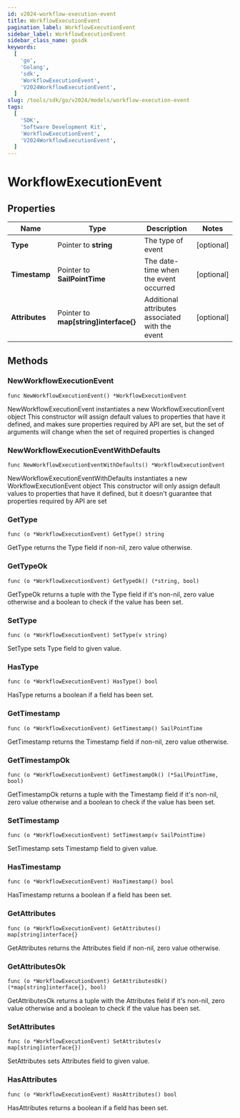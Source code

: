 ```yaml
---
id: v2024-workflow-execution-event
title: WorkflowExecutionEvent
pagination_label: WorkflowExecutionEvent
sidebar_label: WorkflowExecutionEvent
sidebar_class_name: gosdk
keywords:
  [
    'go',
    'Golang',
    'sdk',
    'WorkflowExecutionEvent',
    'V2024WorkflowExecutionEvent',
  ]
slug: /tools/sdk/go/v2024/models/workflow-execution-event
tags:
  [
    'SDK',
    'Software Development Kit',
    'WorkflowExecutionEvent',
    'V2024WorkflowExecutionEvent',
  ]
---
```


# WorkflowExecutionEvent

## Properties

| Name | Type | Description | Notes |
| --- | --- | --- | --- |
| **Type** | Pointer to **string** | The type of event | [optional] |
| **Timestamp** | Pointer to **SailPointTime** | The date-time when the event occurred | [optional] |
| **Attributes** | Pointer to **map[string]interface{}** | Additional attributes associated with the event | [optional] |

## Methods

### NewWorkflowExecutionEvent

`func NewWorkflowExecutionEvent() *WorkflowExecutionEvent`

NewWorkflowExecutionEvent instantiates a new WorkflowExecutionEvent object This constructor will assign default values to properties that have it defined, and makes sure properties required by API are set, but the set of arguments will change when the set of required properties is changed

### NewWorkflowExecutionEventWithDefaults

`func NewWorkflowExecutionEventWithDefaults() *WorkflowExecutionEvent`

NewWorkflowExecutionEventWithDefaults instantiates a new WorkflowExecutionEvent object This constructor will only assign default values to properties that have it defined, but it doesn't guarantee that properties required by API are set

### GetType

`func (o *WorkflowExecutionEvent) GetType() string`

GetType returns the Type field if non-nil, zero value otherwise.

### GetTypeOk

`func (o *WorkflowExecutionEvent) GetTypeOk() (*string, bool)`

GetTypeOk returns a tuple with the Type field if it's non-nil, zero value otherwise and a boolean to check if the value has been set.

### SetType

`func (o *WorkflowExecutionEvent) SetType(v string)`

SetType sets Type field to given value.

### HasType

`func (o *WorkflowExecutionEvent) HasType() bool`

HasType returns a boolean if a field has been set.

### GetTimestamp

`func (o *WorkflowExecutionEvent) GetTimestamp() SailPointTime`

GetTimestamp returns the Timestamp field if non-nil, zero value otherwise.

### GetTimestampOk

`func (o *WorkflowExecutionEvent) GetTimestampOk() (*SailPointTime, bool)`

GetTimestampOk returns a tuple with the Timestamp field if it's non-nil, zero value otherwise and a boolean to check if the value has been set.

### SetTimestamp

`func (o *WorkflowExecutionEvent) SetTimestamp(v SailPointTime)`

SetTimestamp sets Timestamp field to given value.

### HasTimestamp

`func (o *WorkflowExecutionEvent) HasTimestamp() bool`

HasTimestamp returns a boolean if a field has been set.

### GetAttributes

`func (o *WorkflowExecutionEvent) GetAttributes() map[string]interface{}`

GetAttributes returns the Attributes field if non-nil, zero value otherwise.

### GetAttributesOk

`func (o *WorkflowExecutionEvent) GetAttributesOk() (*map[string]interface{}, bool)`

GetAttributesOk returns a tuple with the Attributes field if it's non-nil, zero value otherwise and a boolean to check if the value has been set.

### SetAttributes

`func (o *WorkflowExecutionEvent) SetAttributes(v map[string]interface{})`

SetAttributes sets Attributes field to given value.

### HasAttributes

`func (o *WorkflowExecutionEvent) HasAttributes() bool`

HasAttributes returns a boolean if a field has been set.
